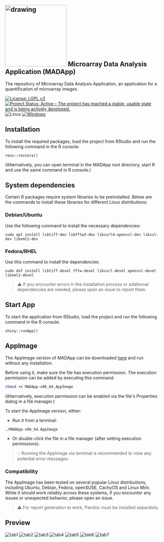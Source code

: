 
## <img src="hex-MADApp.png" alt="drawing" width="200"/> Microarray Data Analysis Application (MADApp)
The repository of Microarray Data Analysis Application, an application for a quantification of microarray images.

[![License: LGPL v3](https://img.shields.io/badge/License-LGPL%20v3-blue.svg)](https://www.gnu.org/licenses/lgpl-3.0)
[![Project Status: Active – The project has reached a stable, usable state and is being actively developed.](https://www.repostatus.org/badges/latest/active.svg)](https://www.repostatus.org/#active)
![Linux](https://img.shields.io/badge/Linux-FCC624?style=flat&logo=linux&logoColor=black)
[![Windows](https://badgen.net/badge/icon/windows?icon=windows&label)](https://microsoft.com/windows/)

## Installation
To install the required packages, load the project from RStudio and run the following command in the R console:
```{r}
renv::restore()
```
(Alternatively, you can open terminal in the MADApp root directory, start R and use the same command in R console.)

## System dependencies
Certain R packages require system libraries to be preinstalled. Below are the commands to install these libraries for different Linux distributions:

### Debian/Ubuntu

Use the following command to install the necessary dependencies:
```{bash}
sudo apt install libtiff-dev libfftw3-dev libcurl4-openssl-dev libssl-dev libxml2-dev
```

### Fedora/RHEL

Use this command to install the dependencies:
```{bash}
sudo dnf install libtiff-devel fftw-devel libcurl-devel openssl-devel libxml2-devel
```

> ⚠️ If you encounter errors in the installation process or additional dependencies are needed, please open an issue to report them.

## Start App
To start the application from RStudio, load the project and run the following command in the R console:
```{r}
shiny::runApp()
```

## AppImage
The AppImage version of MADApp can be downloaded [here](https://drive.google.com/file/d/1KJP6Bg_zwoOolSoX9CNFqNU1THlLA3Ge/view?usp=drive_link) and run without any installation.

Before using it, make sure the file has execution permission. The execution permission can be added by executing this command:
```bash
chmod +x MADApp-x86_64.AppImage
```
(Alternatively, execution permission can be enabled via the file's Properties dialog in a file manager.)

To start the AppImage version, either:
* Run it from a terminal:
```bash
./MADApp-x86_64.AppImage
```
* Or double-click the file in a file manager (after setting execution permissions).

> 💡 Running the AppImage via terminal is recommended to view any potential error messages.

### Compatibility
The AppImage has been tested on several popular Linux distributions, including Ubuntu, Debian, Fedora, openSUSE, CachyOS and Linux Mint. While it should work reliably across these systems, if you encounter any issues or unexpected behavior, please open an issue.

> ⚠️ For report generation to work, Pandoc must be installed separately.

## Preview

![tab1](preview/preview1.png)
![tab2](preview/preview2.png)
![tab3](preview/preview3.png)
![tab4](preview/preview4.png)
![tab5](preview/preview5.png)
![tab6](preview/preview6.png)
![tab7](preview/preview7.png)

